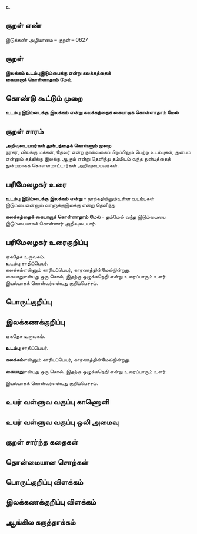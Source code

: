 உ

## குறள் எண் 

இடுக்கண் அழியாமை   – குறள் – 0627  

## குறள் 

**இலக்கம் உடம்புஇடும்பைக்கு என்று கலக்கத்தைக்  
கையாறாக் கொள்ளாதாம் மேல்.**  

## கொண்டு கூட்டும் முறை

**உடம்பு இடும்பைக்கு இலக்கம் என்று கலக்கத்தைக் கையாறாக் கொள்ளாதாம் மேல்**

## குறள் சாரம் 

**அறிவுடையவர்கள் துன்பத்தைக் கொள்ளும் முறை**  
நரகர், விலங்கு மக்கள், தேவர் என்ற நால்வகைப் பிறப்பிலும் பெற்ற உடம்புகள், துன்பம் என்னும் கத்திக்கு இலக்கு ஆகும் என்று தெளிந்து தம்மிடம் வந்த துன்பத்தைத் துன்பமாகக் கொள்ளமாட்டார்கள் அறிவுடையவர்கள்.  

## பரிமேலழகர் உரை

**உடம்பு இடும்பைக்கு இலக்கம் என்று** - நாற்கதியினும்உள்ள உடம்புகள் இடும்பைஎன்னும் வாளுக்குஇலக்கு என்று தெளிந்து  

**கலக்கத்தைக் கையாறாக் கொள்ளாதாம் மேல்** - தம்மேல் வந்த இடும்பையை இடும்பையாகக் கொள்ளார் அறிவுடையார்.  

## பரிமேலழகர் உரைகுறிப்பு   

ஏகதேச உருவகம்.  
உடம்பு சாதிப்பெயர்.   
கலக்கம்என்னும் காரியப்பெயர், காரணத்தின்மேல்நின்றது.  
கையாறுஎன்பது ஒரு சொல், இதற்கு ஒழுக்கநெறி என்று உரைப்பாரும் உளர்.  
இயல்பாகக் கொள்வர்என்பது குறிப்பெச்சம்.   

## பொருட்குறிப்பு 


## இலக்கணக்குறிப்பு  

ஏகதேச உருவகம்.  

**உடம்பு** சாதிப்பெயர்.   

**கலக்கம்**என்னும் காரியப்பெயர், காரணத்தின்மேல்நின்றது.  

**கையாறு**என்பது ஒரு சொல், இதற்கு ஒழுக்கநெறி என்று உரைப்பாரும் உளர்.  

இயல்பாகக் கொள்வர்என்பது குறிப்பெச்சம்.     

## உயர் வள்ளுவ வகுப்பு காணொளி


## உயர் வள்ளுவ வகுப்பு ஒலி அமைவு 

 
## குறள் சார்ந்த கதைகள் 


## தொன்மையான சொற்கள்


## பொருட்குறிப்பு விளக்கம்


## இலக்கணக்குறிப்பு விளக்கம்


## ஆங்கில கருத்தாக்கம் 


